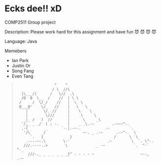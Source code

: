 # Ecks dee!! xD  

COMP2511 Group project

Description: Please work hard for this assignment and have fun :smiling_imp: :smiling_imp: :smiling_imp: :smiling_imp:

Language: Java

Memebers 
 - Ian Park  
 - Justin Or 
 - Song Fang 
 - Even Tang

>                      ^    ^
>                     / \  //\
>       |\___/|      /   \//  .\
>       /O  O  \__  /    //  | \ \
>      /     /  \/_/    //   |  \  \
>      @___@'    \/_   //    |   \   \ 
>         |       \/_ //     |    \    \ 
>         |        \///      |     \     \ 
>        _|_ /   )  //       |      \     _\
>       '/,_ _ _/  ( ; -.    |    _ _\.-~        .-~~~^-.
>       ,-{        _      `-.|.-~-.           .~         `.
>        '/\      /                 ~-. _ .-~      .-~^-.  \
>           `.   {            }                   /      \  \
>         .----~-.\        \-'                 .~         \  `. \^-.
>        ///.----..>        \             _ -~             `.  ^-`   ^-_
>          ///-._ _ _ _ _ _ _}^ - - - - ~                     ~--,   .-~
>         
